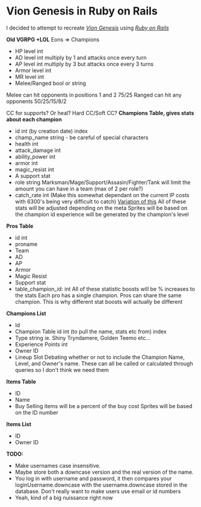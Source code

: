 # Vion Genesis in Ruby on Rails

I decided to attempt to recreate [*Vion Genesis*](http://ex5thgen.comyr.com) using [*Ruby on Rails*](http://rubyonrails.org)


**Old VGRPG +LOL**
Eons => Champions
* HP level int
* AD level int multiply by 1 and attacks once every turn
* AP level int multiply by 3 but attacks once every 3 turns
* Armor level int
* MR level int
* Melee/Ranged bool or string

Melee can hit opponents in positions 1 and 2 75/25
Ranged can hit any opponents 50/25/15/8/2

CC for supports? Or heal?
Hard CC/Soft CC?
**Champions Table, gives stats about each champion**
* id int (by creation date) index
* champ_name string - be careful of special characters
* health int
* attack_damage int
* ability_power int
* armor int
* magic_resist int
* A support stat
* role string Marksman/Mage/Support/Assasin/Fighter/Tank will limit the amount you can have in a team (max of 2 per role?)
* catch_rate int (Make this somewhat dependant on the current IP costs with 6300's being very difficult to catch) [Variation of this](http://bulbapedia.bulbagarden.net/wiki/Catch_rate)
All of these stats will be adjusted depending on the meta
Sprites will be based on the champion id
experience will be generated by the champion's level

**Pros Table**
* id int
* proname
* Team
* AD
* AP
* Armor
* Magic Resist
* Support stat
* table_champion_id: int
All of these statistic boosts will be % increases to the stats
Each pro has a single champion. Pros can share the same champion. This is why different stat boosts will actually be different

**Champions List**
* Id
* Champion Table id int (to pull the name, stats etc from) index
* Type string ie. Shiny Tryndamere, Golden Teemo etc...
* Experience Points int
* Owner ID
* Lineup Slot
Debating whether or not to include the Champion Name, Level, and Owner's name. These can all be called or calculated through queries so I don't think we need them



**Items Table**
* ID
* Name
* Buy
Selling items will be a percent of the buy cost
Sprites will be based on the ID number

**Items List**
* ID
* Owner ID

**TODO:**
* Make usernames case insensitive. 
* Maybe store both a downcase version and the real version of the name. 
* You log in with username and password, it then compares your loginUsername.downcase with the username.downcase stored in the database. Don't really want to make users use email or id numbers
* Yeah, kind of a big nuissance right now